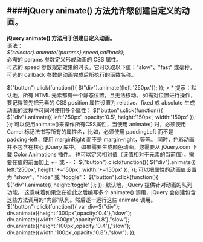 ####jQuery animate() 方法允许您创建自定义的动画。
----
**jQuery animate() 方法用于创建自定义动画。**  
语法：  
*$(selector).animate({params},speed,callback);*  
必需的 params 参数定义形成动画的 CSS 属性。  
可选的 speed 参数规定效果的时长。它可以取以下值："slow"、"fast" 或毫秒。   
可选的 callback 参数是动画完成后所执行的函数名称。  
<!--lang:javascript--!>
	$("button").click(function(){  
	  $("div").animate({left:'250px'});  
	});   
> * 提示：默认地，所有 HTML 元素都有一个静态位置，且无法移动。
如需对位置进行操作，要记得首先把元素的 CSS position 属性设置为 relative、fixed 或 absolute   

生成动画的过程中可同时使用多个属性：   
<!--lang:javascript--!>   
	$("button").click(function(){  
  $("div").animate({  
    left:'250px',  
    opacity:'0.5',  
    height:'150px',  
    width:'150px'  
  });  
});   
可以使用animate()来操作所有CSS属性，当使用 animate() 时，必须使用 Camel 标记法书写所有的属性名，比如，必须使用 paddingLeft 而不是 padding-left，使用 marginRight 而不是 margin-right，等等。
同时，色彩动画并不包含在核心 jQuery 库中。  
如果需要生成颜色动画，您需要从 jQuery.com 下载 Color Animations 插件。  
也可以定义相对值（该值相对于元素的当前值）。需要在值的前面加上 += 或 -=：   
<!--lang:javascript--!> 
	$("button").click(function(){  
  $("div").animate({  
    left:'250px',  
    height:'+=150px',  
    width:'+=150px'  
  });  
});   
可以把属性的动画值设置为 "show"、"hide" 或 "toggle"：  
<!--lang:javascript--!> 
	$("button").click(function(){  
  $("div").animate({  
    height:'toggle'  
  });  
});   
默认地，jQuery 提供针对动画的队列功能。	  
这意味着如果您在彼此之后编写多个 animate() 调用，jQuery 会创建包含这些方法调用的“内部”队列。然后逐一运行这些 animate 调用。   
<!--lang:javascript--!>   
	$("button").click(function(){  
  var div=$("div");  
  div.animate({height:'300px',opacity:'0.4'},"slow");  
  div.animate({width:'300px',opacity:'0.8'},"slow");  
  div.animate({height:'100px',opacity:'0.4'},"slow");  
  div.animate({width:'100px',opacity:'0.8'},"slow");  
});  
